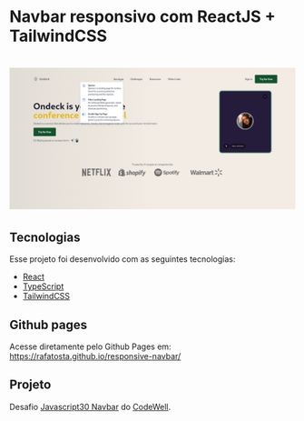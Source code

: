 # Navbar responsivo com ReactJS + TailwindCSS

<h1 align="center">
  <img alt="Logo" title="logo.app" src=".github/logo.png" />
</h1>


## Tecnologias

Esse projeto foi desenvolvido com as seguintes tecnologias:

- [React](https://reactjs.org)
- [TypeScript](https://www.typescriptlang.org/)
- [TailwindCSS](https://tailwindcss.com/)

## Github pages

Acesse diretamente pelo Github Pages em: https://rafatosta.github.io/responsive-navbar/



## Projeto

Desafio [Javascript30 Navbar](https://www.codewell.cc/challenges/javascript30-navbar--623f19001fa95910c7bf998e) do [CodeWell](https://www.codewell.cc/).


